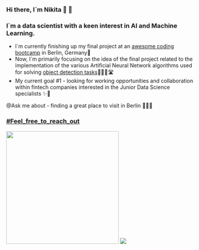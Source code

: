 ### Hi there, I`m Nikita 👾 🦄

### I`m a data scientist with a keen interest in AI and Machine Learning.

- I`m currently finishing up my final project at an [awesome coding bootcamp](https://www.spiced-academy.com/en) in Berlin, Germany📍
- Now, I`m primarily focusing on the idea of the final project related to the implementation of the various Artificial Neural Network algorithms used for solving [object detection tasks](https://medium.com/data-from-the-trenches/object-detection-with-deep-learning-on-aerial-imagery-2465078db8a9)🕵🏻‍♂️🛣
- My current goal #1 - looking for working opportunities and collaboration within fintech companies interested in the Junior Data Science specialists ✨🌈

@Ask me about - finding a great place to visit in Berlin 🙌🏽🔝

### [#Feel_free_to_reach_out](https://www.linkedin.com/in/mykytasmirnov/)

<img src="https://github.com/NikitaSmirnov22/git_for_geeks/blob/main/giphy.gif" width="300" height="300"> <img src="https://github.com/NikitaSmirnov22/git_for_geeks/blob/main/nerdo.gif">

